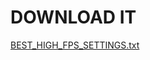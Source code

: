 # DOWNLOAD IT

[BEST_HIGH_FPS_SETTINGS.txt](https://github.com/wBaob/FastFlags/files/14361301/BEST_HIGH_FPS_SETTINGS.txt)
